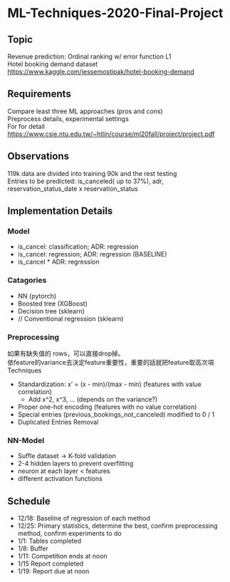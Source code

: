 # ML-Techniques-2020-Final-Project
## Topic
Revenue prediction: Ordinal ranking w/ error function L1  
Hotel booking demand dataset  
https://www.kaggle.com/jessemostipak/hotel-booking-demand

## Requirements
Compare least three ML approaches (pros and cons)  
Preprocess details, experimental settings  
For for detail
https://www.csie.ntu.edu.tw/~htlin/course/ml20fall/project/project.pdf

## Observations
119k data are divided into training 90k and the rest testing  
Entries to be predicted: is_canceled( up to 37%), adr, reservation_status_date x reservation_status  

## Implementation Details
### Model
- is_cancel: classification; ADR: regression  
- is_cancel: regression; ADR: regression (BASELINE)
- is_cancel * ADR: regression  

### Catagories
- NN (pytorch)  
- Boosted tree (XGBoost)  
- Decision tree (sklearn)  
- // Conventional regression (sklearn)  

### Preprocessing
如果有缺失值的 rows，可以直接drop掉。  
依feature的variance去決定feature重要性，重要的話就把feature取高次項  
Techniques  
- Standardization: x’ = (x - min)/(max - min) (features with value correlation)
    - Add x^2, x^3, … (depends on the variance?)
- Proper one-hot encoding (features with no value correlation)
- Special entries (previous_bookings_not_canceled) modified to 0 / 1
- Duplicated Entries Removal

### NN-Model
- Suffle dataset -> K-fold validation  
- 2-4 hidden layers to prevent overfitting  
- neuron at each layer < features  
- different activation functions  

## Schedule
- 12/18: Baseline of regression of each method  
- 12/25: Primary statistics, determine the best, confirm preprocessing method, confirm experiments to do  
- 1/1: Tables completed  
- 1/8: Buffer  
- 1/11: Competition ends at noon  
- 1/15 Report completed  
- 1/19: Report due at noon   

